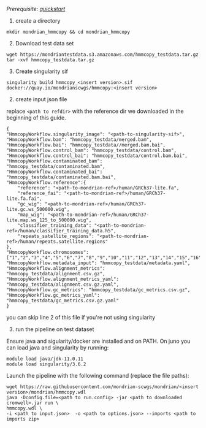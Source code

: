 
*Prerequisite: [quickstart](README.md)*


1. create a directory 
```
mkdir mondrian_hmmcopy && cd mondrian_hmmcopy
```


2. Download test data set

```
wget https://mondriantestdata.s3.amazonaws.com/hmmcopy_testdata.tar.gz
tar -xvf hmmcopy_testdata.tar.gz
```

3. Create singularity sif 
```
singularity build hmmcopy_<insert version>.sif docker://quay.io/mondrianscwgs/hmmcopy:<insert version>
```

2. create input json file

replace `<path to refdir>` with the reference dir we downloaded in the beginning of this guide.

```
{
"HmmcopyWorkflow.singularity_image": "<path-to-singularity-sif>",
"HmmcopyWorkflow.bam": "hmmcopy_testdata/merged.bam",
"HmmcopyWorkflow.bai": "hmmcopy_testdata//merged.bam.bai",
"HmmcopyWorkflow.control_bam": "hmmcopy_testdata/control.bam",
"HmmcopyWorkflow.control_bai": "hmmcopy_testdata/control.bam.bai",
"HmmcopyWorkflow.contaminated_bam": "hmmcopy_testdata/contaminated.bam",
"HmmcopyWorkflow.contaminated_bai": "hmmcopy_testdata/contaminated.bam.bai",
"HmmcopyWorkflow.reference":{
    "reference": "<path-to-mondrian-ref>/human/GRCh37-lite.fa",
    "reference_fai": "<path-to-mondrian-ref>/human/GRCh37-lite.fa.fai",
    "gc_wig": "<path-to-mondrian-ref>/human/GRCh37-lite.gc.ws_500000.wig",
    "map_wig": "<path-to-mondrian-ref>/human/GRCh37-lite.map.ws_125_to_500000.wig",
    "classifier_training_data": "<path-to-mondrian-ref>/human/classifier_training_data.h5",
    "repeats_satellite_regions": "<path-to-mondrian-ref>/human/repeats.satellite.regions"
},
"HmmcopyWorkflow.chromosomes": ["1","2","3","4","5","6","7","8","9","10","11","12","13","14","15","16","17","18","19","20","21","22","X","Y"],
"HmmcopyWorkflow.metadata_input": "hmmcopy_testdata/metadata.yaml",
"HmmcopyWorkflow.alignment_metrics": "hmmcopy_testdata/alignment.csv.gz",
"HmmcopyWorkflow.alignment_metrics_yaml": "hmmcopy_testdata/alignment.csv.gz.yaml",
"HmmcopyWorkflow.gc_metrics": "hmmcopy_testdata/gc_metrics.csv.gz",
"HmmcopyWorkflow.gc_metrics_yaml": "hmmcopy_testdata/gc_metrics.csv.gz.yaml"
}

```

you can skip line 2 of this file if you're not using singularity 


3. run the pipeline on test dataset

Ensure java and sigularity/docker are installed and on PATH. On juno you can load  java and singularity by running:

```
module load java/jdk-11.0.11
module load singularity/3.6.2
```

Launch the pipeline with the following command (replace the file paths):

```
wget https://raw.githubusercontent.com/mondrian-scwgs/mondrian/<insert version>/mondrian/hmmcopy.wdl
java -Dconfig.file=<path to run.config> -jar <path to downloaded cromwell>.jar run \
hmmcopy.wdl \
-i <path to input.json>  -o <path to options.json> --imports <path to imports zip>
```
